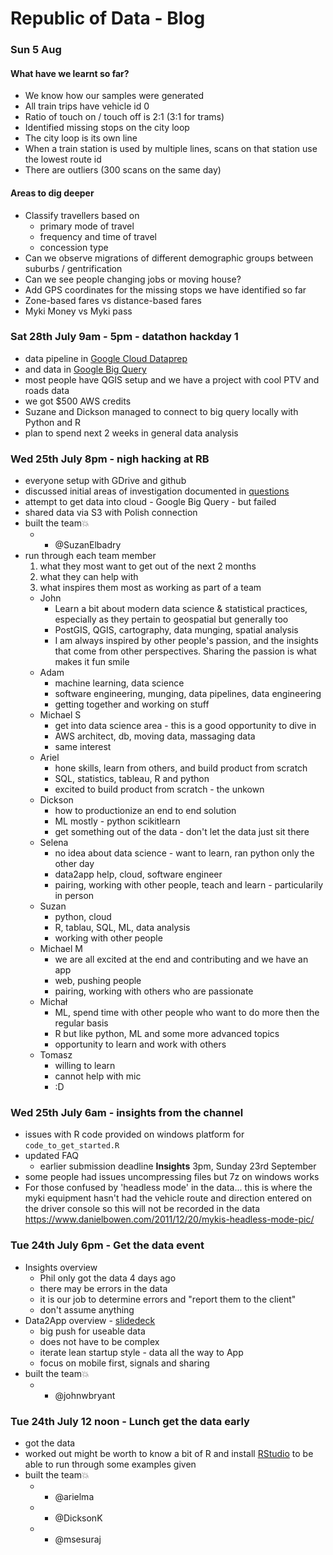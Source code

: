 # Republic of Data - Blog

### Sun 5 Aug

#### What have we learnt so far?
- We know how our samples were generated
- All train trips have vehicle id 0
- Ratio of touch on / touch off is 2:1 (3:1 for trams)
- Identified missing stops on the city loop
- The city loop is its own line
- When a train station is used by multiple lines, scans on that station use the lowest route id
- There are outliers (300 scans on the same day)

#### Areas to dig deeper
- Classify travellers based on
  * primary mode of travel
  * frequency and time of travel
  * concession type
- Can we observe migrations of different demographic groups between suburbs / gentrification
- Can we see people changing jobs or moving house?
- Add GPS coordinates for the missing stops we have identified so far
- Zone-based fares vs distance-based fares
- Myki Money vs Myki pass

### Sat 28th July 9am - 5pm - datathon hackday 1
  * data pipeline in [Google Cloud Dataprep](https://console.cloud.google.com/dataprep?project=republic-of-data-2018&folder&organizationId)
  * and data in [Google Big Query](https://console.cloud.google.com/bigquery?project=republic-of-data-2018&folder&organizationId)
  * most people have QGIS setup and we have a project with cool PTV and roads
    data
  * we got $500 AWS credits
  * Suzane and Dickson managed to connect to big query locally with Python and R
  * plan to spend next 2 weeks in general data analysis

### Wed 25th July 8pm - nigh hacking at RB
  * everyone setup with GDrive and github
  * discussed initial areas of investigation documented in [questions](insights/#questions)
  * attempt to get data into cloud - Google Big Query - but failed
  * shared data via S3 with Polish connection
  * built the team💥
    - + @SuzanElbadry
  * run through each team member
    1. what they most want to get out of the next 2 months
    1. what they can help with
    1. what inspires them most as working as part of a team
    * John
      - Learn a bit about modern data science & statistical practices,
        especially as they pertain to geospatial but generally too
      - PostGIS, QGIS, cartography, data munging, spatial analysis
      - I am always inspired by other people's passion, and the insights that
        come from other perspectives. Sharing the passion is what makes it fun
        smile
    * Adam
      - machine learning, data science
      - software engineering, munging, data pipelines, data engineering
      - getting together and working on stuff
    * Michael S
      - get into data science area - this is a good opportunity to dive in
      - AWS architect, db, moving data, massaging data
      - same interest
    * Ariel
      - hone skills, learn from others, and build product from scratch
      - SQL, statistics, tableau, R and python
      - excited to build product from scratch - the unkown
    * Dickson
      - how to productionize an end to end solution
      - ML mostly - python scikitlearn
      - get something out of the data - don't let the data just sit there
    * Selena
      - no idea about data science - want to learn, ran python only the other day
      - data2app help, cloud, software engineer
      - pairing, working with other people, teach and learn - particularily in person
    * Suzan
      - python, cloud
      - R, tablau, SQL, ML, data analysis
      - working with other people
    * Michael M
      - we are all excited at the end and contributing and we have an app
      - web, pushing people
      - pairing, working with others who are passionate
    * Michał
      - ML, spend time with other people who want to do more then the regular basis
      - R but like python, ML and some more advanced topics
      - opportunity to learn and work with others
    * Tomasz
      - willing to learn
      - cannot help with mic
      - :D

### Wed 25th July 6am - insights from the channel

  - issues with R code provided on windows platform for `code_to_get_started.R`
  - updated FAQ
    - earlier submission deadline **Insights** 3pm, Sunday 23rd September
  - some people had issues uncompressing files but 7z on windows works
  - For those confused by 'headless mode' in the data... this is where the myki
    equipment hasn't had the vehicle route and direction entered on the driver
    console so this will not be recorded in the data
    https://www.danielbowen.com/2011/12/20/mykis-headless-mode-pic/

### Tue 24th July 6pm - Get the data event

  - Insights overview
    - Phil only got the data 4 days ago
    - there may be errors in the data
    - it is our job to determine errors and "report them to the client"
    - don't assume anything
  - Data2App overview - [slidedeck](https://tinyurl.com/yazta5fs)
    - big push for useable data
    - does not have to be complex
    - iterate lean startup style - data all the way to App
    - focus on mobile first, signals and sharing
  - built the team💥
    - + @johnwbryant

### Tue 24th July 12 noon - Lunch get the data early

  - got the data
  - worked out might be worth to know a bit of R and install [RStudio](https://www.rstudio.com/) to be able to run through some examples given
  - built the team💥
    - + @arielma
    - + @DicksonK
    - + @msesuraj
